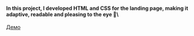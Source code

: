 #### In this project, I developed HTML and CSS for the landing page, making it adaptive, readable and pleasing to the eye 👀\
[Демо]([https://vadimlyutsko.github.io/GULP-HTML-SCSS-JS/](https://vadimlyutsko.github.io/Alivio-Landing_Page/)https://vadimlyutsko.github.io/Alivio-Landing_Page)
